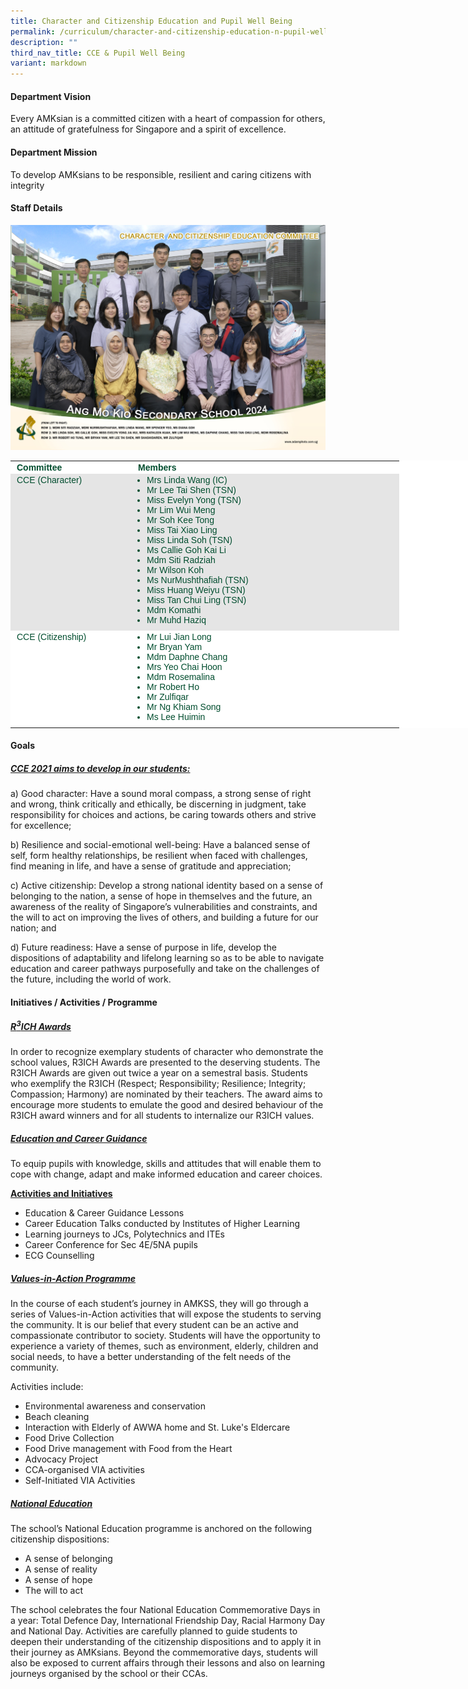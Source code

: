 ```yaml
---
title: Character and Citizenship Education and Pupil Well Being
permalink: /curriculum/character-and-citizenship-education-n-pupil-well-being/
description: ""
third_nav_title: CCE & Pupil Well Being
variant: markdown
---
```

#### Department Vision

Every AMKsian is a committed citizen with a heart of compassion for others, an attitude of gratefulness for Singapore and a spirit of excellence.

#### Department Mission

To develop AMKsians to be responsible, resilient and caring citizens with integrity

#### Staff Details

![CCE Committee](/images/2024%20Department%20Photos/character_and_citizenship_education_committee_2.jpg)

<table class="iveo_table ives_tab_modern2 ive_eobj_center" style="margin: auto; outline: 0px; padding: 0px; border-collapse: collapse; clear: both; border: none; color: rgb(0, 77, 46); font-family: Outfit, sans-serif; font-size: 14px; font-style: normal; font-variant-ligatures: normal; font-variant-caps: normal; font-weight: 400; letter-spacing: normal; orphans: 2; text-align: left; text-transform: none; white-space: normal; widows: 2; word-spacing: 0px; -webkit-text-stroke-width: 0px; background-color: rgb(255, 255, 255); text-decoration-thickness: initial; text-decoration-style: initial; text-decoration-color: initial; width: 736px;"><tbody style="margin: 0px; outline: 0px; padding: 0px;"><tr style="margin: 0px; outline: 0px; padding: 0px;"><td width="174" style="margin: 0px; outline: 0px; padding: 2px 10px; text-align: left;"><strong style="margin: 0px; outline: 0px; padding: 0px;">Committee</strong><br style="margin: 0px; outline: 0px; padding: 0px;"></td><td width="408" style="margin: 0px; outline: 0px; padding: 2px 10px; text-align: left;"><strong style="margin: 0px; outline: 0px; padding: 0px;">Members</strong><br style="margin: 0px; outline: 0px; padding: 0px;"></td></tr><tr style="margin: 0px; outline: 0px; padding: 0px; background-color: rgb(229, 229, 229);"><td width="174" valign="top" style="margin: 0px; outline: 0px; padding: 2px 10px; text-align: left;">CCE (Character)<br style="margin: 0px; outline: 0px; padding: 0px;"></td><td width="408" style="margin: 0px; outline: 0px; padding: 2px 10px; text-align: left;"><ul style="margin: 0px 0px 0.5em 1em; outline: 0px; padding: 0px;"><li style="margin: 0px; outline: 0px; padding: 0px;">Mrs Linda Wang (IC)</li><li style="margin: 0px; outline: 0px; padding: 0px;">Mr Lee Tai Shen (TSN)</li><li style="margin: 0px; outline: 0px; padding: 0px;">Miss Evelyn Yong (TSN)</li><li style="margin: 0px; outline: 0px; padding: 0px;">Mr Lim Wui Meng</li><li style="margin: 0px; outline: 0px; padding: 0px;">Mr Soh Kee Tong</li><li style="margin: 0px; outline: 0px; padding: 0px;">Miss Tai Xiao Ling</li><li style="margin: 0px; outline: 0px; padding: 0px;">Miss Linda Soh (TSN)</li><li style="margin: 0px; outline: 0px; padding: 0px;">Ms Callie Goh Kai Li</li><li style="margin: 0px; outline: 0px; padding: 0px;">Mdm Siti Radziah</li><li style="margin: 0px; outline: 0px; padding: 0px;">Mr Wilson Koh</li><li style="margin: 0px; outline: 0px; padding: 0px;">Ms NurMushthafiah (TSN)</li><li style="margin: 0px; outline: 0px; padding: 0px;">Miss Huang Weiyu (TSN)</li><li style="margin: 0px; outline: 0px; padding: 0px;">Miss Tan Chui Ling (TSN)</li><li style="margin: 0px; outline: 0px; padding: 0px;">Mdm Komathi</li><li style="margin: 0px; outline: 0px; padding: 0px;">Mr Muhd Haziq</li></ul></td></tr><tr style="margin: 0px; outline: 0px; padding: 0px;"><td width="174" valign="top" style="margin: 0px; outline: 0px; padding: 2px 10px; text-align: left;">CCE (Citizenship)<br style="margin: 0px; outline: 0px; padding: 0px;"></td><td width="408" style="margin: 0px; outline: 0px; padding: 2px 10px; text-align: left;"><ul style="margin: 0px 0px 0.5em 1em; outline: 0px; padding: 0px;"><li style="margin: 0px; outline: 0px; padding: 0px;">Mr Lui Jian Long</li><li style="margin: 0px; outline: 0px; padding: 0px;">Mr Bryan Yam</li><li style="margin: 0px; outline: 0px; padding: 0px;">Mdm Daphne Chang</li><li style="margin: 0px; outline: 0px; padding: 0px;">Mrs Yeo Chai Hoon</li><li style="margin: 0px; outline: 0px; padding: 0px;">Mdm Rosemalina</li><li style="margin: 0px; outline: 0px; padding: 0px;">Mr Robert Ho</li><li style="margin: 0px; outline: 0px; padding: 0px;">Mr Zulfiqar</li><li style="margin: 0px; outline: 0px; padding: 0px;">Mr Ng Khiam Song</li><li style="margin: 0px; outline: 0px; padding: 0px;">Ms Lee Huimin</li></ul></td></tr></tbody></table>

#### Goals

<h5><u>CCE 2021 aims to develop in our students:</u></h5>

  

a) Good character: Have a sound moral compass, a strong sense of right and wrong, think critically and ethically, be discerning in judgment, take responsibility for choices and actions, be caring towards others and strive for excellence;

  

b) Resilience and social-emotional well-being: Have a balanced sense of self, form healthy relationships, be resilient when faced with challenges, find meaning in life, and have a sense of gratitude and appreciation;

  

c) Active citizenship: Develop a strong national identity based on a sense of belonging to the nation, a sense of hope in themselves and the future, an awareness of the reality of Singapore’s vulnerabilities and constraints, and the will to act on improving the lives of others, and building a future for our nation; and

  

d) Future readiness: Have a sense of purpose in life, develop the dispositions of adaptability and lifelong learning so as to be able to navigate education and career pathways purposefully and take on the challenges of the future, including the world of work.

#### Initiatives / Activities / Programme

<h5><u>R<sup>3</sup>ICH Awards</u></h5>

In order to recognize exemplary students of character who demonstrate the school values, R3ICH Awards are presented to the deserving students. The R3ICH Awards are given out twice a year on a semestral basis. Students who exemplify the R3ICH (Respect; Responsibility; Resilience; Integrity; Compassion; Harmony) are nominated by their teachers. The award aims to encourage more students to emulate the good and desired behaviour of the R3ICH award winners and for all students to internalize our R3ICH values.

  

<h5><u>Education and Career Guidance</u></h5>

To equip pupils with knowledge, skills and attitudes that will enable them to cope with change, adapt and make informed education and career choices.

  

**<u>Activities and Initiatives</u>**

  

*   Education &amp; Career Guidance Lessons
*   Career Education Talks conducted by Institutes of Higher Learning
*   Learning journeys to JCs, Polytechnics and ITEs
*   Career Conference for Sec 4E/5NA pupils
*   ECG Counselling

<h5><u>Values-in-Action Programme</u></h5>

In the course of each student’s journey in AMKSS, they will go through a series of Values-in-Action activities that will expose the students to serving the community. It is our belief that every student can be an active and compassionate contributor to society. Students will have the opportunity to experience a variety of themes, such as environment, elderly, children and social needs, to have a better understanding of the felt needs of the community.

  

Activities include:

  

*   Environmental awareness and conservation
*   Beach cleaning
*   Interaction with Elderly of AWWA home and St. Luke's Eldercare
*   Food Drive Collection
*   Food Drive management with Food from the Heart
*   Advocacy Project
*   CCA-organised VIA activities
*   Self-Initiated VIA Activities

  

<h5><u>National Education</u></h5>

The school’s National Education programme is anchored on the following citizenship dispositions:

  

*   A sense of belonging
*   A sense of reality
*   A sense of hope
*   The will to act

  

The school celebrates the four National Education Commemorative Days in a year: Total Defence Day, International Friendship Day, Racial Harmony Day and National Day. Activities are carefully planned to guide students to deepen their understanding of the citizenship dispositions and to apply it in their journey as AMKsians. Beyond the commemorative days, students will also be exposed to current affairs through their lessons and also on learning journeys organised by the school or their CCAs.